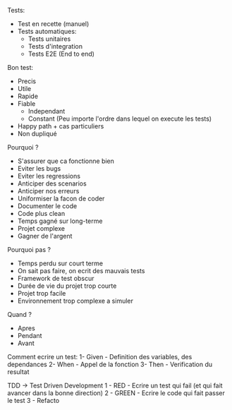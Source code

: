 Tests:
- Test en recette (manuel)
- Tests automatiques:
  - Tests unitaires
  - Tests d'integration
  - Tests E2E (End to end)

Bon test:
- Precis
- Utile
- Rapide
- Fiable
  - Independant
  - Constant (Peu importe l'ordre dans lequel on execute les tests)
- Happy path + cas particuliers
- Non dupliqué

Pourquoi ?
- S'assurer que ca fonctionne bien
- Eviter les bugs
- Eviter les regressions
- Anticiper des scenarios
- Anticiper nos erreurs
- Uniformiser la facon de coder
- Documenter le code
- Code plus clean
- Temps gagné sur long-terme
- Projet complexe
- Gagner de l'argent

Pourquoi pas ?
- Temps perdu sur court terme
- On sait pas faire, on ecrit des mauvais tests
- Framework de test obscur
- Durée de vie du projet trop courte
- Projet trop facile
- Environnement trop complexe a simuler 

Quand ?
- Apres
- Pendant
- Avant

Comment ecrire un test:
1- Given - Definition des variables, des dependances
2- When - Appel de la fonction
3- Then - Verification du resultat

TDD -> Test Driven Development
1 - RED - Ecrire un test qui fail (et qui fait avancer dans la bonne direction)
2 - GREEN - Ecrire le code qui fait passer le test
3 - Refacto
